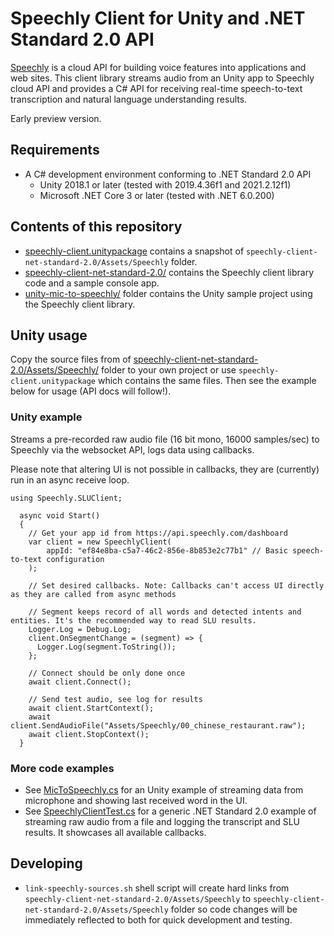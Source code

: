 # Speechly Client for Unity and .NET Standard 2.0 API

[Speechly](https://www.speechly.com/?utm_source=github&utm_medium=react-client&utm_campaign=text) is a cloud API for building voice features into applications and web sites. This client library streams audio from an Unity app to Speechly cloud API and provides a C# API for receiving real-time speech-to-text transcription and natural language understanding results.

Early preview version.

## Requirements

- A C# development environment conforming to .NET Standard 2.0 API
  - Unity 2018.1 or later (tested with 2019.4.36f1 and 2021.2.12f1)
  - Microsoft .NET Core 3 or later (tested with .NET 6.0.200)

## Contents of this repository

- [speechly-client.unitypackage](speechly-client.unitypackage) contains a snapshot of `speechly-client-net-standard-2.0/Assets/Speechly` folder.
- [speechly-client-net-standard-2.0/](speechly-client-net-standard-2.0/) contains the Speechly client library code and a sample console app.
- [unity-mic-to-speechly/](unity-mic-to-speechly/) folder contains the Unity sample project using the Speechly client library.

## Unity usage

Copy the source files from of [speechly-client-net-standard-2.0/Assets/Speechly/](speechly-client-net-standard-2.0/Assets/Speechly/) folder to your own project or use `speechly-client.unitypackage` which contains the same files. Then see the example below for usage (API docs will follow!).

### Unity example

Streams a pre-recorded raw audio file (16 bit mono, 16000 samples/sec) to Speechly via the websocket API, logs data using callbacks.

Please note that altering UI is not possible in callbacks, they are (currently) run in an async receive loop.

```
using Speechly.SLUClient;

  async void Start()
  {
    // Get your app id from https://api.speechly.com/dashboard
    var client = new SpeechlyClient(
        appId: "ef84e8ba-c5a7-46c2-856e-8b853e2c77b1" // Basic speech-to-text configuration
    );
    
    // Set desired callbacks. Note: Callbacks can't access UI directly as they are called from async methods

    // Segment keeps record of all words and detected intents and entities. It's the recommended way to read SLU results.
    Logger.Log = Debug.Log;
    client.OnSegmentChange = (segment) => {
      Logger.Log(segment.ToString());
    };

    // Connect should be only done once
    await client.Connect();

    // Send test audio, see log for results
    await client.StartContext();
    await client.SendAudioFile("Assets/Speechly/00_chinese_restaurant.raw");
    await client.StopContext();
  }

```

### More code examples

- See [MicToSpeechly.cs](https://github.com/speechly/speechly-unity-dotnet/blob/main/unity-mic-to-speechly/Assets/MicToSpeechly.cs) for an Unity example of streaming data from microphone and showing last received word in the UI.
- See [SpeechlyClientTest.cs](https://github.com/speechly/speechly-unity-dotnet/blob/main/speechly-client-net-standard-2.0/Assets/Speechly/SpeechlyClientTest.cs) for a generic .NET Standard 2.0 example of streaming raw audio from a file and logging the transcript and SLU results. It showcases all available callbacks.

## Developing

- `link-speechly-sources.sh` shell script will create hard links from `speechly-client-net-standard-2.0/Assets/Speechly` to `speechly-client-net-standard-2.0/Assets/Speechly` folder so code changes will be immediately reflected to both for quick development and testing.

